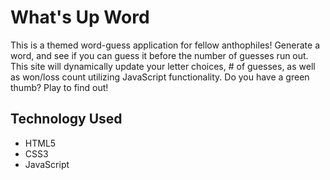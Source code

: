 # What's Up Word
This is a themed word-guess application for fellow anthophiles! Generate a word, and see if you can guess it before the number of guesses run out. This site will dynamically update your letter choices, # of guesses, as well as won/loss count utilizing JavaScript functionality. Do you have a green thumb? Play to find out!

## Technology Used
* HTML5
* CSS3
* JavaScript

